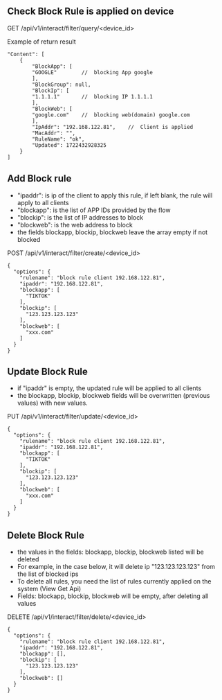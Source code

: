 

## Check Block Rule is applied on device

GET /api/v1/interact/filter/query/<device_id>

Example of return result
```
"Content": [
    {
        "BlockApp": [
        "GOOGLE"        //  blocking App google
        ],
        "BlockGroup": null,
        "BlockIp": [
        "1.1.1.1"       //  blocking IP 1.1.1.1
        ],
        "BlockWeb": [
        "google.com"    //  blocking web(domain) google.com
        ],
        "IpAddr": "192.168.122.81",    //  Client is applied
        "MacAddr": "",
        "RuleName": "ok",
        "Updated": 1722432928325
    }
]
```

## Add Block rule
- "ipaddr": is ip of the client to apply this rule, if left blank, the rule will apply to all clients
- "blockapp": is the list of APP IDs provided by the flow
- "blockip": is the list of IP addresses to block
- "blockweb": is the web address to block
- the fields blockapp, blockip, blockweb leave the array empty if not blocked

POST /api/v1/interact/filter/create/<device_id>

```
{
  "options": {
    "rulename": "block rule client 192.168.122.81",
    "ipaddr": "192.168.122.81",
    "blockapp": [
      "TIKTOK"
    ],
    "blockip": [
      "123.123.123.123"
    ],
    "blockweb": [
      "xxx.com"
    ]
  }
}
```

## Update Block Rule
- if "ipaddr" is empty, the updated rule will be applied to all clients
- the blockapp, blockip, blockweb fields will be overwritten (previous values) with new values.


PUT /api/v1/interact/filter/update/<device_id>
```
{
  "options": {
    "rulename": "block rule client 192.168.122.81",
    "ipaddr": "192.168.122.81",
    "blockapp": [
      "TIKTOK"
    ],
    "blockip": [
      "123.123.123.123"
    ],
    "blockweb": [
      "xxx.com"
    ]
  }
}
```

## Delete Block Rule
- the values ​​in the fields: blockapp, blockip, blockweb listed will be deleted
- For example, in the case below, it will delete ip "123.123.123.123" from the list of blocked ips
- To delete all rules, you need the list of rules currently applied on the system (View Get Api)
- Fields: blockapp, blockip, blockweb will be empty, after deleting all values

DELETE /api/v1/interact/filter/delete/<device_id>
```
{
  "options": {
    "rulename": "block rule client 192.168.122.81",
    "ipaddr": "192.168.122.81",
    "blockapp": [],
    "blockip": [
      "123.123.123.123"
    ],
    "blockweb": []
  }
}
```

